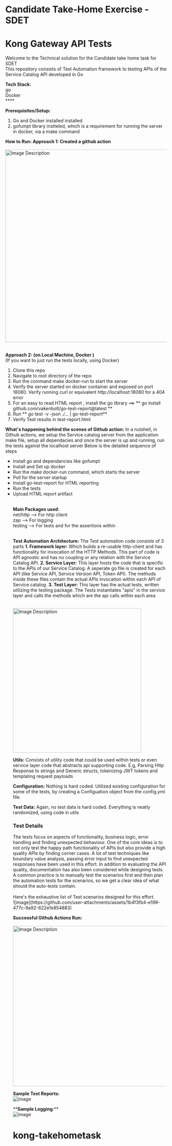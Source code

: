 # Candidate Take-Home Exercise - SDET
# Kong Gateway API Tests 
Welcome to the Technical solution for the Candidate take home task for SDET</br>
This repository consists of Test Automation framework to testing APIs of the Service Catalog API developed in Go

**Tech Stack:**</br>
go</br>
Docker</br>
****</br>

**Prerequisites/Setup:**
1. Go and Docker installed installed</br>
2. gofumpt library instteled, which is a requirement for running the server in docker, via a make command 

**How to Run: 
Approach 1: Created a github action** </br>
</br><img src="https://github.com/user-attachments/assets/3f376401-2cd2-4084-a5d3-977510f97d21" alt="Image Description" width="900" height="600">

</br>**Approach 2: (on Local Machine, Docker )** </br>
(If you want to just run the tests locally, using Docker) </br>

1. Clone this repo </br>
2. Navigate to root directory of the repo </br>
3. Run the command make docker-run to start the server
4. Verify the server started on docker container and exposed on port 18080. Verify running curl or equivalent http://localhost:18080 for a 404 error
6. For an easy to read HTML report , install the go library ==> ** go install github.com/vakenbolt/go-test-report@latest **
6. Run ** go test -v -json ./... | go-test-report** </br>
5. Verify Test results in test-report.html </br>

 
**What's happening behind the scenes of Github action:**
In a nutshell, in Github actions, we setup the Service catalog server from the application make file, setup all dependacies and once the server is up and running, run the tests against the localhost server
Below is the detailed sequence of steps
<ul type="square">
<li>Install go and dependancies like gofumpt</li>  
<li>Install and Set up docker</li> 
<li>Run the make docker-run command, which starts the server</li> 
<li>Poll for the server startup</li> 
<li>Install go-test-report for HTML reporting</li>  
<li>Run the tests</li> 
<li>Upload HTML report artifact</li> 


</br>**Main Packages used**:</br>
net/http --> For http client</br>
zap --> For logging</br>
testing --> For tests and for the assertions within</br>


</br>**Test Automation Architecture:**
The Test automation code consists of 3 parts
**1. Framework layer:** Which builds a re-usable http-client and has functionality for invocation of the HTTP Methods. This part of code is API agnostic and has no coupling or any relation with the Service Catalog API.
**2. Service Layer:** This layer hosts the code that is specific to the APIs of our Service Catalog. A seperate go file is created for each API (like Service API, Service Version API, Token API). The methods inside these files contain the actual APIs invocation within each API of Service catalog.
**3. Test Layer:** This layer has the actual tests, written utilizing the testing package. The Tests instantiates "apis" in the service layer and calls the methods which are the api calls within each area
   
</br><img src="https://github.com/user-attachments/assets/5bc5de67-d519-41cd-b998-4d39a8d69f0c" alt="Image Description" width="400" height="450">

**Utils:**
Consists of utility code that could be used within tests or even service layer code that abstracts api supporting code. E.g, Parsing Http Response to strings and Generic structs, tokenizing JWT tokens and templating request payloads

**Configuration:**
Nothing is hard coded. Utilized existing configuration for some of the tests, by creating a Configuation object from the config.yml file. 

**Test Data:**
Again, no test data is hard coded. Everything is neatly randomized, using code in utils


<h3>Test Details</h3>
The tests focus on aspects of functionality, business logic, error handling and finding unexpected behaviour. One of the core ideas is to not only test the happy path functionality of APIs but also provide a high quality APIs by finding corner cases.
A lot of test techniques like boundary value analysis, passing error input to find unexpected responses have been used in this effort. In addition to evaluating the API quality, documentation has also been considered while designing tests.
A common practice is to manually test the scenarios first and then plan the automation tests for the scenarios, so we get a clear idea of what should the auto-tests contain.</br>
</br> Here's the exhaustive list of Test scenarios designed for this effort. 
<br> ![image](https://github.com/user-attachments/assets/1b4f3fb4-e199-477c-9a92-622e1e854883)

  

**Successful Github Actions Run:** </br>
</br><img src="https://github.com/user-attachments/assets/3f376401-2cd2-4084-a5d3-977510f97d21" alt="Image Description" width="600" height="500">

**Sample Test Reports:** </br>
![image](https://github.com/user-attachments/assets/a4260dbc-85a3-4dab-9d36-a92894c4ae45)



****Sample Logging**:**</br>
![image](https://github.com/user-attachments/assets/348b0d72-a29e-4952-928e-35b057c82941)








# kong-takehometask
